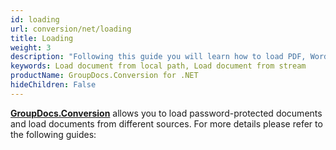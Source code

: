 ```yaml
---
id: loading
url: conversion/net/loading
title: Loading
weight: 3
description: "Following this guide you will learn how to load PDF, Word, Excel, PowerPoint documents by local file path, stream or third-party storage for further processing with GroupDocs.Conversion for .NET API."
keywords: Load document from local path, Load document from stream
productName: GroupDocs.Conversion for .NET
hideChildren: False
---
```

[**GroupDocs.Conversion**](https://products.groupdocs.com/conversion/net) allows you to load password-protected documents and load documents from different sources. For more details please refer to the following guides:
